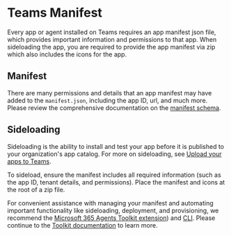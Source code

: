 # Teams Manifest

Every app or agent installed on Teams requires an app manifest json file, which provides important information and permissions to that app. When sideloading the app, you are required to provide the app manifest via zip which also includes the icons for the app.

## Manifest

There are many permissions and details that an app manifest may have added to the `manifest.json`, including the app ID, url, and much more. Please review the comprehensive documentation on the [manifest schema](https://learn.microsoft.com/microsoft-365/extensibility/schema/).

## Sideloading

Sideloading is the ability to install and test your app before it is published to your organization's app catalog. For more on sideloading, see [Upload your apps to Teams](https://learn.microsoft.com/microsoftteams/platform/concepts/deploy-and-publish/apps-upload).

To sideload, ensure the manifest includes all required information (such as the app ID, tenant details, and permissions). Place the manifest and icons at the root of a zip file.

For convenient assistance with managing your manifest and automating important functionality like sideloading, deployment, and provisioning, we recommend the [Microsoft 365 Agents Toolkit extension](https://learn.microsoft.com/en-us/microsoftteams/platform/toolkit/install-teams-toolkit)) and [CLI](https://learn.microsoft.com/en-us/microsoftteams/platform/toolkit/microsoft-365-agents-toolkit-cli). Please continue to the [Toolkit documentation](./../agents-toolkit.md) to learn more.
